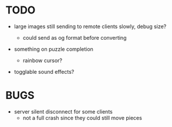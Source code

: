 # TODO

- large images still sending to remote clients slowly, debug size?
    * could send as og format before converting

- something on puzzle completion
    - rainbow cursor?

- togglable sound effects?

# BUGS

- server silent disconnect for some clients
    * not a full crash since they could still move pieces

